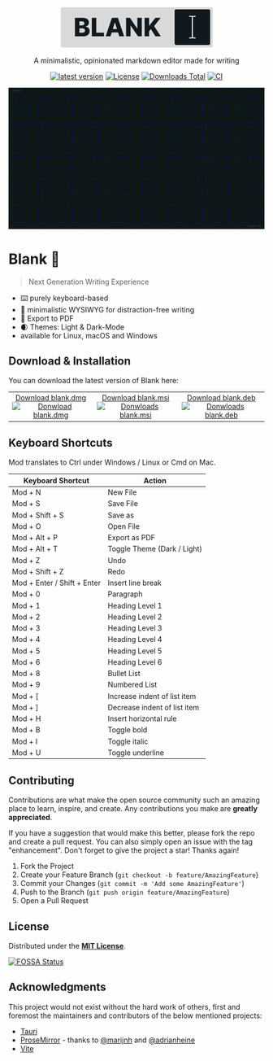<!-- packages -->

[downloads-shield]: https://img.shields.io/github/downloads/FPurchess/blank/total
[macos-shield]: https://api.iconify.design/logos/macos.svg
[macos-pkg]: https://github.com/FPurchess/blank/releases/download/v0.1.2/blank_0.1.2_x64.dmg
[windows-shield]: https://api.iconify.design/logos/microsoft-windows.svg
[windows-pkg]: https://github.com/FPurchess/blank/releases/download/v0.1.2/blank_0.1.2_x64_en-US.msi
[linux-deb-shield]: https://api.iconify.design/logos/linux-tux.svg
[linux-deb-pkg]: https://github.com/FPurchess/blank/releases/download/v0.1.2/blank_0.1.2_amd64.deb

<p align="center">
  <a href="https://github.com/FPurchess/blank">
    <img src="images/logo.svg" alt="Blank Logo" width="299">
  </a>
</p>
<p align="center">
  A minimalistic, opinionated markdown editor made for writing
</p>
<p align="center">
  <a href="https://github.com/FPurchess/blank/releases"><img src="https://badge.fury.io/gh/fpurchess%2Fblank.svg" alt="latest version"></a>
  <a href="https://github.com/FPurchess/blank/blob/master/LICENSE"><img src="https://img.shields.io/github/license/FPurchess/blank.svg" alt="License"></a>
  <a href="https://img.shields.io/github/downloads/FPurchess/blank/total"><img src="https://img.shields.io/github/downloads/FPurchess/blank/total.svg" alt="Downloads Total"></a>
  <a href="https://github.com/FPurchess/blank/actions/workflows/test.yml"><img src="https://github.com/FPurchess/blank/actions/workflows/test.yml/badge.svg?branch=dev" alt="CI"></a>
</p>

<p align="center">
  <img src="images/screenshot.gif" alt="Blank Logo">
</p>

# Blank :thought_balloon:

> Next Generation Writing Experience

- :keyboard: purely keyboard-based
- :pear: minimalistic WYSIWYG for distraction-free writing
- :page_with_curl: Export to PDF
- :waxing_crescent_moon: Themes: Light & Dark-Mode
- available for Linux, macOS and Windows

## Download & Installation

You can download the latest version of Blank here:

<table width="100%">
  <tr>
    <td align="center">
      <a href="https://github.com/FPurchess/blank/releases/download/v0.1.2/blank_0.1.2_x64.dmg">
        Download blank.dmg<br/>
        <img src="https://api.iconify.design/logos/macos.svg" alt="Donwload blank.dmg" height="100" width="120" /><br/>
      </a>
    </td>
    <td align="center">
      <a href="https://github.com/FPurchess/blank/releases/download/v0.1.2/blank_0.1.2_x64_en-US.msi">
        Download blank.msi<br/>
        <img src="https://api.iconify.design/logos/microsoft-windows.svg" alt="Donwloads blank.msi"  height="100" width="120" /><br/>
      </a>
    </td>
    <td align="center">
      <a href="https://github.com/FPurchess/blank/releases/download/v0.1.2/blank_0.1.2_amd64.deb">
        Download blank.deb<br/>
        <img src="https://api.iconify.design/logos/linux-tux.svg" alt="Donwloads blank.deb" height="100" width="120" />
      </a>
    </td>
  </tr>
</table>

## Keyboard Shortcuts

Mod translates to Ctrl under Windows / Linux or Cmd on Mac.

| Keyboard Shortcut           | Action                       |
| --------------------------- | ---------------------------- |
| Mod + N                     | New File                     |
| Mod + S                     | Save File                    |
| Mod + Shift + S             | Save as                      |
| Mod + O                     | Open File                    |
| Mod + Alt + P               | Export as PDF                |
| Mod + Alt + T               | Toggle Theme (Dark / Light)  |
| Mod + Z                     | Undo                         |
| Mod + Shift + Z             | Redo                         |
| Mod + Enter / Shift + Enter | Insert line break            |
| Mod + 0                     | Paragraph                    |
| Mod + 1                     | Heading Level 1              |
| Mod + 2                     | Heading Level 2              |
| Mod + 3                     | Heading Level 3              |
| Mod + 4                     | Heading Level 4              |
| Mod + 5                     | Heading Level 5              |
| Mod + 6                     | Heading Level 6              |
| Mod + 8                     | Bullet List                  |
| Mod + 9                     | Numbered List                |
| Mod + [                     | Increase indent of list item |
| Mod + ]                     | Decrease indent of list item |
| Mod + H                     | Insert horizontal rule       |
| Mod + B                     | Toggle bold                  |
| Mod + I                     | Toggle italic                |
| Mod + U                     | Toggle underline             |

## Contributing

Contributions are what make the open source community such an amazing place to learn, inspire, and create. Any contributions you make are **greatly appreciated**.

If you have a suggestion that would make this better, please fork the repo and create a pull request. You can also simply open an issue with the tag "enhancement".
Don't forget to give the project a star! Thanks again!

1. Fork the Project
2. Create your Feature Branch (`git checkout -b feature/AmazingFeature`)
3. Commit your Changes (`git commit -m 'Add some AmazingFeature'`)
4. Push to the Branch (`git push origin feature/AmazingFeature`)
5. Open a Pull Request

## License

Distributed under the [**MIT License**](LICENSE).

[![FOSSA Status](https://app.fossa.io/api/projects/git%2Bgithub.com%2FFPurchess%2Fblank.svg?type=large)](https://app.fossa.io/projects/git%2Bgithub.com%2FFPurchess%2Fblank?ref=badge_large)

## Acknowledgments

This project would not exist without the hard work of others, first and foremost the maintainers and contributors of the below mentioned projects:

- [Tauri](https://tauri.app/)
- [ProseMirror](https://github.com/ProseMirror/) - thanks to [@marijnh](https://github.com/marijnh) and [@adrianheine](https://github.com/adrianheine)
- [Vite](https://github.com/vitejs/vite)
